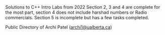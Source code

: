 Solutions to C++ Intro Labs from 2022
Section 2, 3 and 4 are complete for the most part, section 4 does not include harshad
numbers or Radio commercials. Section 5 is incomplete but has a few tasks completed.

Public Directory of Archi Patel (archi1@ualberta.ca)
